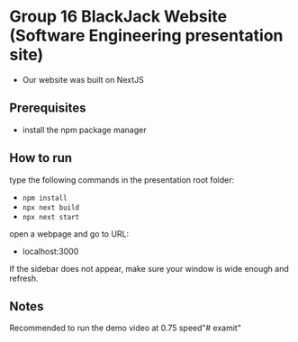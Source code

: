 # Group 16 BlackJack Website (Software Engineering presentation site)
- Our website was built on NextJS 

## Prerequisites 
- install the npm package manager

## How to run
type the following commands in the presentation root folder:
- `npm install`
- `npx next build`
- `npx next start`

open a webpage and go to URL:
- localhost:3000

If the sidebar does not appear, make sure your window is wide enough and refresh.

## Notes
Recommended to run the demo video at 0.75 speed"# examit" 
